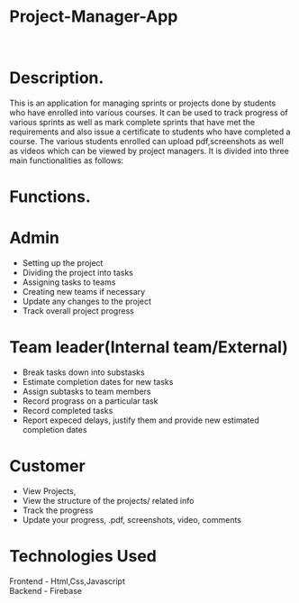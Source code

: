 # Project-Manager-App
<br/>

# Description. <br/>

This is an application for managing sprints or projects done by students who have enrolled into various courses.
It can be used to track progress of various sprints as well as mark complete sprints that have met the requirements and also issue a certificate to students who have completed a course. The various students enrolled can upload pdf,screenshots as well as videos which can be viewed by project managers. It is divided into three main functionalities as follows:

# Functions.<br/>

# Admin
- Setting up the project
- Dividing the project into tasks
- Assigning tasks to teams
- Creating new teams if necessary
- Update any changes to the project
- Track overall project progress

# Team leader(Internal team/External)
- Break tasks down into substasks
- Estimate completion dates for new tasks
- Assign subtasks to team members
- Record prograss on a particular task
- Record completed tasks
- Report expeced delays, justify them and provide new
  estimated completion dates
  
  
# Customer
- View Projects,
- View the structure of the projects/ related info
- Track the progress
- Update your progress, .pdf, screenshots, video, comments  

# Technologies Used
Frontend - Html,Css,Javascript<br/>
Backend - Firebase
